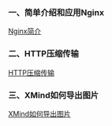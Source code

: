 ### 一、简单介绍和应用Nginx  
[Nginx简介](https://www.cnblogs.com/wcrBlog/p/11912420.html)  

### 二、HTTP压缩传输 
[HTTP压缩传输](https://www.cnblogs.com/wcrBlog/category/1583291.html)

### 三、XMind如何导出图片 
[XMind如何导出图片](https://www.cnblogs.com/wcrBlog/p/11969905.html)

